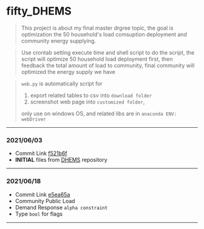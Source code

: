 # fifty_DHEMS

> This project is about my final master drgree topic, the goal is optimization the 50 household's load comsuption deployment and community energy supplying.

> Use crontab setting execute time and shell script to do the script, the script will optimize 50 household load deployment first, then feedback the total amount of load to community, final community will optimized the energy supply we have

> `web.py` is automatically script for 
> 1. export related tables to csv into `download folder` 
> 2. screenshot web page into `customized folder`,
> 
> only use on windows OS, and related libs are in `anaconda ENV: webDriver`
---
### 2021/06/03

+ Commit Link [f521b6f](https://github.com/colin861209/fifty_DHEMS/commit/f521b6ffeb56e13600e8cb9f75031692987bd828)
+ **INITIAL** files from [DHEMS](https://github.com/colin861209/DHEMS) repository

---
### 2021/06/18

+ Commit Link [e5ea65a](https://github.com/colin861209/fifty_DHEMS/commit/e5ea65a307779ddf633804eefd2094d9c5e5b386)
+ Community Public Load
+ Demand Response `alpha constraint`
+ Type `bool` for flags

---
